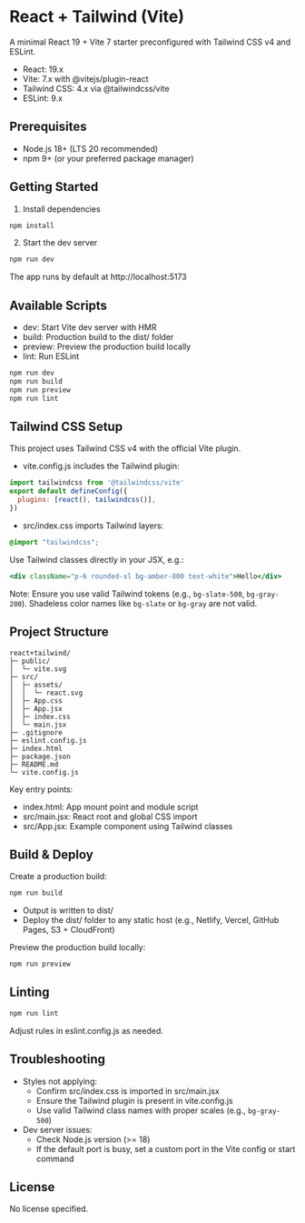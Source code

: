 # React + Tailwind (Vite)

A minimal React 19 + Vite 7 starter preconfigured with Tailwind CSS v4 and ESLint.

- React: 19.x
- Vite: 7.x with @vitejs/plugin-react
- Tailwind CSS: 4.x via @tailwindcss/vite
- ESLint: 9.x

## Prerequisites

- Node.js 18+ (LTS 20 recommended)
- npm 9+ (or your preferred package manager)

## Getting Started

1. Install dependencies

```bash
npm install
```

2. Start the dev server

```bash
npm run dev
```

The app runs by default at http://localhost:5173

## Available Scripts

- dev: Start Vite dev server with HMR
- build: Production build to the dist/ folder
- preview: Preview the production build locally
- lint: Run ESLint

```bash
npm run dev
npm run build
npm run preview
npm run lint
```

## Tailwind CSS Setup

This project uses Tailwind CSS v4 with the official Vite plugin.

- vite.config.js includes the Tailwind plugin:

```js
import tailwindcss from '@tailwindcss/vite'
export default defineConfig({
  plugins: [react(), tailwindcss()],
})
```

- src/index.css imports Tailwind layers:

```css
@import "tailwindcss";
```

Use Tailwind classes directly in your JSX, e.g.:

```jsx
<div className="p-6 rounded-xl bg-amber-800 text-white">Hello</div>
```

Note: Ensure you use valid Tailwind tokens (e.g., `bg-slate-500`, `bg-gray-200`). Shadeless color names like `bg-slate` or `bg-gray` are not valid.

## Project Structure

```
react+tailwind/
├─ public/
│  └─ vite.svg
├─ src/
│  ├─ assets/
│  │  └─ react.svg
│  ├─ App.css
│  ├─ App.jsx
│  ├─ index.css
│  └─ main.jsx
├─ .gitignore
├─ eslint.config.js
├─ index.html
├─ package.json
├─ README.md
└─ vite.config.js
```

Key entry points:
- index.html: App mount point and module script
- src/main.jsx: React root and global CSS import
- src/App.jsx: Example component using Tailwind classes

## Build & Deploy

Create a production build:

```bash
npm run build
```

- Output is written to dist/
- Deploy the dist/ folder to any static host (e.g., Netlify, Vercel, GitHub Pages, S3 + CloudFront)

Preview the production build locally:

```bash
npm run preview
```

## Linting

```bash
npm run lint
```

Adjust rules in eslint.config.js as needed.

## Troubleshooting

- Styles not applying:
  - Confirm src/index.css is imported in src/main.jsx
  - Ensure the Tailwind plugin is present in vite.config.js
  - Use valid Tailwind class names with proper scales (e.g., `bg-gray-500`)
- Dev server issues:
  - Check Node.js version (>= 18)
  - If the default port is busy, set a custom port in the Vite config or start command

## License

No license specified.
